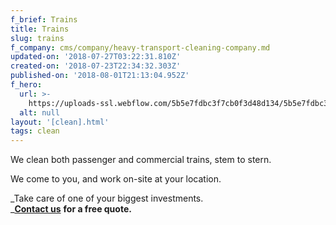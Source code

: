 ```yaml
---
f_brief: Trains
title: Trains
slug: trains
f_company: cms/company/heavy-transport-cleaning-company.md
updated-on: '2018-07-27T03:22:31.810Z'
created-on: '2018-07-23T22:34:32.303Z'
published-on: '2018-08-01T21:13:04.952Z'
f_hero:
  url: >-
    https://uploads-ssl.webflow.com/5b5e7fdbc3f7cb0f3d48d134/5b5e7fdbc3f7cb5aa248d3e6_train.jpg
  alt: null
layout: '[clean].html'
tags: clean
---
```


We clean both passenger and commercial trains, stem to stern.

We come to you, and work on-site at your location.

_Take care of one of your biggest investments.  
_[**Contact us**](/contact) **for a free quote.**
